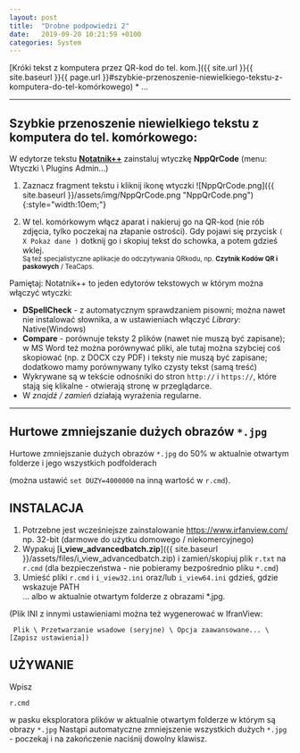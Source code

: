 ```yaml
---
layout: post
title:  "Drobne podpowiedzi 2"
date:   2019-09-20 10:21:59 +0100
categories: System
---
```


[Króki tekst z komputera przez QR-kod do tel. kom.]({{ site.url }}{{ site.baseurl }}{{ page.url }}#szybkie-przenoszenie-niewielkiego-tekstu-z-komputera-do-tel-komórkowego) * ...

----
## Szybkie przenoszenie niewielkiego tekstu z komputera do tel. komórkowego:

W edytorze tekstu [**Notatnik++**](https://notepad-plus-plus.org/downloads/) zainstaluj wtyczkę **NppQrCode** (menu: Wtyczki \ Plugins Admin...)

1. Zaznacz fragment tekstu i kliknij ikonę wtyczki ![NppQrCode.png]({{ site.baseurl }}/assets/img/NppQrCode.png "NppQrCode.png"){:style="width:10em;"}
 
2. W tel. komórkowym włącz aparat i nakieruj go na QR-kod (nie rób zdjęcia, tylko poczekaj na złapanie ostrości). Gdy pojawi się przycisk `( X Pokaż dane )` dotknij go i skopiuj tekst do schowka, a potem gdzieś wklej.  
<small>Są też specjalistyczne aplikacje do odczytywania QRkodu, np. **Czytnik Kodów QR i paskowych** / TeaCaps.</small>

Pamiętaj: Notatnik++ to jeden edytorów tekstowych w którym można włączyć wtyczki:
* **DSpellCheck** - z automatycznym sprawdzaniem pisowni; można nawet nie instalować słownika, a w ustawieniach włączyć _Library_: Native(Windows)
* **Compare** - porównuje teksty 2 plików (nawet nie muszą być zapisane); w MS Word też można porównywać pliki, ale tutaj można szybciej coś skopiować (np. z DOCX czy PDF) i teksty nie muszą być zapisane; dodatkowo mamy porównywany tylko czysty tekst (samą treść)
* Wykrywane są w tekście odnośniki do stron `http://` i `https://`, które stają się klikalne - otwierają stronę w przeglądarce.
* W _znajdź / zamień_ działają wyrażenia regularne.





- - - -

## Hurtowe zmniejszanie dużych obrazów `*.jpg`

Hurtowe zmniejszanie dużych obrazów `*.jpg` do 50%
w aktualnie otwartym folderze i  jego wszystkich podfolderach

(można ustawić `set DUZY=4000000` na inną wartość w `r.cmd`).

INSTALACJA
-------------------
1. Potrzebne jest wcześniejsze zainstalowanie https://www.irfanview.com/ np. 32-bit (darmowe do użytku domowego / niekomercyjnego)
2. Wypakuj [**i_view_advancedbatch.zip**]({{ site.baseurl }}/assets/files/i_view_advancedbatch.zip) i zamień/skopiuj plik `r.txt` na `r.cmd` (dla bezpieczeństwa - nie pobieramy bezpośrednio pliku `*.cmd`)
3. Umieść pliki `r.cmd` i `i_view32.ini` oraz/lub `i_view64.ini` gdzieś, gdzie wskazuje PATH  
 ... albo w aktualnie otwartym folderze z obrazami *.jpg.

(Plik INI z innymi ustawieniami można też wygenerować w IfranView:

     Plik \ Przetwarzanie wsadowe (seryjne) \ Opcja zaawansowane... \ [Zapisz ustawienia])

UŻYWANIE
-------------------
Wpisz

    r.cmd

w pasku eksploratora plików w aktualnie otwartym folderze w którym są obrazy `*.jpg`
Nastąpi automatyczne zmniejszenie wszystkich dużych `*.jpg` - poczekaj i na zakończenie naciśnij dowolny klawisz.
